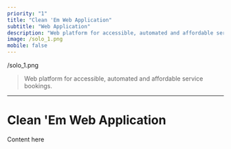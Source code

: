 ```yaml
---
priority: "1"
title: "Clean 'Em Web Application"
subtitle: "Web Application"
description: "Web platform for accessible, automated and affordable service bookings."
image: /solo_1.png
mobile: false
---
```


/solo_1.png

<!---![Clean 'Em Web Application](/solo_1.png)--->

> Web platform for accessible, automated and affordable service bookings.

---
# Clean 'Em Web Application
Content here